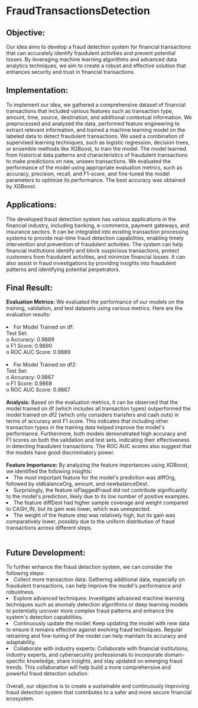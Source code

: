# FraudTransactionsDetection
<h2>Objective:</h2> Our idea aims to develop a fraud detection system for financial transactions that can accurately identify fraudulent activities and prevent potential losses. By leveraging machine learning algorithms and advanced data analytics techniques, we aim to create a robust and effective solution that enhances security and trust in financial transactions.
<h2>Implementation:</h2>To implement our idea, we gathered a comprehensive dataset of financial transactions that included various features such as transaction type, amount, time, source, destination, and additional contextual information. We preprocessed and analyzed the data, performed feature engineering to extract relevant information, and trained a machine learning model on the labeled data to detect fraudulent transactions.
We used a combination of supervised learning techniques, such as logistic regression, decision trees, or ensemble methods like XGBoost, to train the model. The model learned from historical data patterns and characteristics of fraudulent transactions to make predictions on new, unseen transactions. We evaluated the performance of the model using appropriate evaluation metrics, such as accuracy, precision, recall, and F1-score, and fine-tuned the model parameters to optimize its performance. The best accuracy was obtained by XGBoost.
<h2>Applications:</h2>The developed fraud detection system has various applications in the financial industry, including banking, e-commerce, payment gateways, and insurance sectors. It can be integrated into existing transaction processing systems to provide real-time fraud detection capabilities, enabling timely intervention and prevention of fraudulent activities.
The system can help financial institutions identify and block suspicious transactions, protect customers from fraudulent activities, and minimize financial losses. It can also assist in fraud investigations by providing insights into fraudulent patterns and identifying potential perpetrators.
<h2>Final Result:</h2>
<b>Evaluation Metrics:</b> We evaluated the performance of our models on the training, validation, and test datasets using various metrics. Here are the evaluation results:<br><br>
<li>For Model Trained on df:<br>
Test Set:<br>
o	Accuracy: 0.9889<br>
o	F1 Score: 0.9890<br>
o	ROC AUC Score: 0.9889<br><br>
<li>For Model Trained on df2:<br>
Test Set:<br>
o	Accuracy: 0.9867<br>
o	F1 Score: 0.9868<br>
o	ROC AUC Score: 0.9867<br><br>
<b>Analysis:</b> Based on the evaluation metrics, it can be observed that the model trained on df (which includes all transaction types) outperformed the model trained on df2 (which only considers transfers and cash outs) in terms of accuracy and F1 score. This indicates that including other transaction types in the training data helped improve the model's performance.
Furthermore, both models demonstrated high accuracy and F1 scores on both the validation and test sets, indicating their effectiveness in detecting fraudulent transactions. The ROC AUC scores also suggest that the models have good discriminatory power.<br><br>
  <b>Feature Importance:</b> By analyzing the feature importances using XGBoost, we identified the following insights:<br>
<li>The most important feature for the model's prediction was diffOrg, followed by oldbalanceOrg, amount, and newbalanceDest.
<li>Surprisingly, the feature isFlaggedFraud did not contribute significantly to the model's prediction, likely due to its low number of positive examples.
<li>The feature diffDest had higher sample coverage and weight compared to CASH_IN, but its gain was lower, which was unexpected.
<li>The weight of the feature step was relatively high, but its gain was comparatively lower, possibly due to the uniform distribution of fraud transactions across different steps.<br><br>
  
  <h2>Future Development:</h2>To further enhance the fraud detection system, we can consider the following steps:
<li>	Collect more transaction data: Gathering additional data, especially on fraudulent transactions, can help improve the model's performance and robustness.
<li>	Explore advanced techniques: Investigate advanced machine learning techniques such as anomaly detection algorithms or deep learning models to potentially uncover more complex fraud patterns and enhance the system's detection capabilities.
<li>	Continuously update the model: Keep updating the model with new data to ensure it remains effective against evolving fraud techniques. Regular retraining and fine-tuning of the model can help maintain its accuracy and adaptability.
<li>	Collaborate with industry experts: Collaborate with financial institutions, industry experts, and cybersecurity professionals to incorporate domain-specific knowledge, share insights, and stay updated on emerging fraud trends. This collaboration will help build a more comprehensive and powerful fraud detection solution.<br><br>
Overall, our objective is to create a sustainable and continuously improving fraud detection system that contributes to a safer and more secure financial ecosystem.
